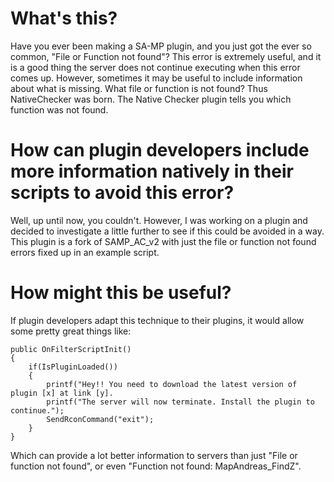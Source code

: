What's this?
==========
Have you ever been making a SA-MP plugin, and you just got the ever so common, "File or Function not found"? This error is extremely useful, and it is a good thing the server does not continue executing when this error comes up.
However, sometimes it may be useful to include information about what is missing. What file or function is not found? Thus NativeChecker was born. The Native Checker plugin tells you which function was not found.

How can plugin developers include more information natively in their scripts to avoid this error?
==========
Well, up until now, you couldn't. However, I was working on a plugin and decided to investigate a little further to see if this could be avoided in a way. This plugin is a fork of SAMP_AC_v2 with just the file or function not found errors fixed up in an example script.

How might this be useful?
==========
If plugin developers adapt this technique to their plugins, it would allow some pretty great things like:
```
public OnFilterScriptInit()
{
	if(IsPluginLoaded())
	{
		printf("Hey!! You need to download the latest version of plugin [x] at link [y].
		printf("The server will now terminate. Install the plugin to continue.");
		SendRconCommand("exit");
	}
}
```

Which can provide a lot better information to servers than just "File or function not found", or even "Function not found: MapAndreas_FindZ".